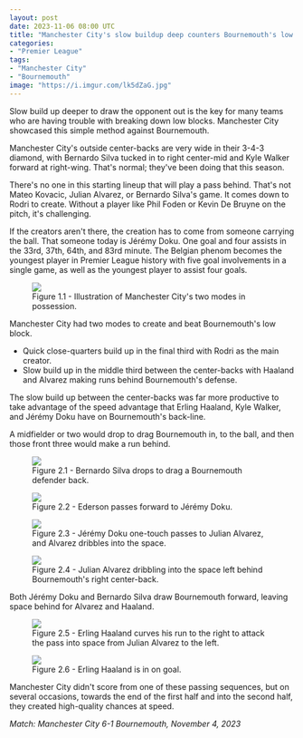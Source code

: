 ```yaml
---
layout: post
date: 2023-11-06 08:00 UTC
title: "Manchester City's slow buildup deep counters Bournemouth's low block"
categories:
- "Premier League"
tags:
- "Manchester City"
- "Bournemouth"
image: "https://i.imgur.com/lk5dZaG.jpg"
---
```


Slow build up deeper to draw the opponent out is the key for many teams who are having trouble with breaking down low blocks. Manchester City showcased this simple method against Bournemouth.

<!---more--->

Manchester City's outside center-backs are very wide in their 3-4-3 diamond, with Bernardo Silva tucked in to right center-mid and Kyle Walker forward at right-wing. That's normal; they've been doing that this season. 

There's no one in this starting lineup that will play a pass behind. That's not Mateo Kovacic, Julian Alvarez, or Bernardo Silva's game. It comes down to Rodri to create. Without a player like Phil Foden or Kevin De Bruyne on the pitch, it's challenging. 

If the creators aren't there, the creation has to come from someone carrying the ball. That someone today is Jérémy Doku. One goal and four assists in the 33rd, 37th, 64th, and 83rd minute. The Belgian phenom becomes the youngest player in Premier League history with five goal involvements in a single game, as well as the youngest player to assist four goals. 

<figure>
    <img src="https://i.imgur.com/lk5dZaG.jpg">
    <figcaption>Figure 1.1 - Illustration of Manchester City's two modes in possession.</figcaption>
</figure> 

Manchester City had two modes to create and beat Bournemouth's low block.

- Quick close-quarters build up in the final third with Rodri as the main creator. 
- Slow build up in the middle third between the center-backs with Haaland and Alvarez making runs behind Bournemouth's defense.

The slow build up between the center-backs was far more productive to take advantage of the speed advantage that Erling Haaland, Kyle Walker, and Jérémy Doku have on Bournemouth's back-line.

A midfielder or two would drop to drag Bournemouth in, to the ball, and then those front three would make a run behind. 

<figure>
    <img src="https://i.imgur.com/hmvrW4Y.jpg">
    <figcaption>Figure 2.1 - Bernardo Silva drops to drag a Bournemouth defender back.</figcaption>
</figure> 

<figure>
    <img src="https://i.imgur.com/PmgQXNV.jpg">
    <figcaption>Figure 2.2 - Ederson passes forward to Jérémy Doku.</figcaption>
</figure> 

<figure>
    <img src="https://i.imgur.com/PwFOoOW.jpg">
    <figcaption>Figure 2.3 - Jérémy Doku one-touch passes to Julian Alvarez, and Alvarez dribbles into the space.</figcaption>
</figure> 

<figure>
    <img src="https://i.imgur.com/Us7WPxQ.jpg">
    <figcaption>Figure 2.4 - Julian Alvarez dribbling into the space left behind Bournemouth's right center-back.</figcaption>
</figure> 

Both Jérémy Doku and Bernardo Silva draw Bournemouth forward, leaving space behind for Alvarez and Haaland. 

<figure>
    <img src="https://i.imgur.com/4ZDt6Zu.jpg">
    <figcaption>Figure 2.5 - Erling Haaland curves his run to the right to attack the pass into space from Julian Alvarez to the left.</figcaption>
</figure> 

<figure>
    <img src="https://i.imgur.com/9kFKlrA.jpg">
    <figcaption>Figure 2.6 - Erling Haaland is in on goal.</figcaption>
</figure> 

Manchester City didn't score from one of these passing sequences, but on several occasions, towards the end of the first half and into the second half, they created high-quality chances at speed. 

*Match: Manchester City 6-1 Bournemouth, November 4, 2023*